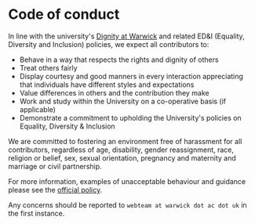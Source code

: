 Code of conduct
===============

In line with the university's [Dignity at Warwick](https://warwick.ac.uk/services/equalops/findsupport/dignityatwarwick) and related ED&I (Equality, Diversity and Inclusion) policies, we expect all contributors to:

- Behave in a way that respects the rights and dignity of others
- Treat others fairly
- Display courtesy and good manners in every interaction appreciating that individuals have different styles and expectations
- Value differences in others and the contribution they make
- Work and study within the University on a co-operative basis (if applicable)
- Demonstrate a commitment to upholding the University's policies on Equality, Diversity & Inclusion

We are committed to fostering an environment free of harassment for all contributors, regardless of age, disability, gender reassignment, race, religion or belief, sex, sexual orientation, pregnancy and maternity and marriage or civil partnership.

For more information, examples of unacceptable behaviour and guidance please see the [official policy](https://warwick.ac.uk/services/equalops/findsupport/dignityatwarwick/dignity_at_warwick_may_2019.pdf).

Any concerns should be reported to `webteam at warwick dot ac dot uk` in the first instance.
